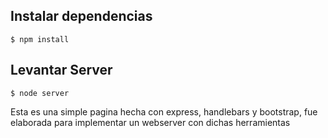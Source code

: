 ## Instalar dependencias
```
$ npm install
```

## Levantar Server

```
$ node server
```

Esta es una simple pagina hecha con express, handlebars y bootstrap, fue elaborada para implementar un webserver con dichas herramientas